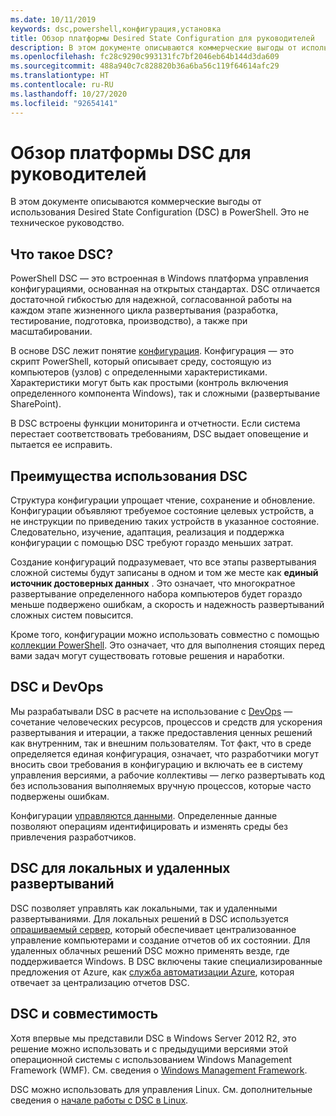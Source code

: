 ```yaml
---
ms.date: 10/11/2019
keywords: dsc,powershell,конфигурация,установка
title: Обзор платформы Desired State Configuration для руководителей
description: В этом документе описываются коммерческие выгоды от использования Desired State Configuration (DSC) в PowerShell. Это не техническое руководство.
ms.openlocfilehash: fc28c9290c993131fc7bf2046eb64b144d3da609
ms.sourcegitcommit: 488a940c7c828820b36a6ba56c119f64614afc29
ms.translationtype: HT
ms.contentlocale: ru-RU
ms.lasthandoff: 10/27/2020
ms.locfileid: "92654141"
---
```

# <a name="desired-state-configuration-overview-for-decision-makers"></a>Обзор платформы DSC для руководителей

В этом документе описываются коммерческие выгоды от использования Desired State Configuration (DSC) в PowerShell. Это не техническое руководство.

## <a name="what-is-dsc"></a>Что такое DSC?

PowerShell DSC — это встроенная в Windows платформа управления конфигурациями, основанная на открытых стандартах. DSC отличается достаточной гибкостью для надежной, согласованной работы на каждом этапе жизненного цикла развертывания (разработка, тестирование, подготовка, производство), а также при масштабировании.

В основе DSC лежит понятие [конфигурация](../configurations/configurations.md). Конфигурация — это скрипт PowerShell, который описывает среду, состоящую из компьютеров (узлов) с определенными характеристиками. Характеристики могут быть как простыми (контроль включения определенного компонента Windows), так и сложными (развертывание SharePoint).

В DSC встроены функции мониторинга и отчетности. Если система перестает соответствовать требованиям, DSC выдает оповещение и пытается ее исправить.

## <a name="benefits-of-using-dsc"></a>Преимущества использования DSC

Структура конфигурации упрощает чтение, сохранение и обновление. Конфигурации объявляют требуемое состояние целевых устройств, а не инструкции по приведению таких устройств в указанное состояние. Следовательно, изучение, адаптация, реализация и поддержка конфигурации с помощью DSC требуют гораздо меньших затрат.

Создание конфигураций подразумевает, что все этапы развертывания сложной системы будут записаны в одном и том же месте как **единый источник достоверных данных** . Это означает, что многократное развертывание определенного набора компьютеров будет гораздо меньше подвержено ошибкам, а скорость и надежность развертываний сложных систем повысится.

Кроме того, конфигурации можно использовать совместно с помощью [коллекции PowerShell](https://powershellgallery.com). Это означает, что для выполнения стоящих перед вами задач могут существовать готовые решения и наработки.

## <a name="dsc-and-devops"></a>DSC и DevOps

Мы разрабатывали DSC в расчете на использование с [DevOps](/archive/blogs/ashleymcglone/devops-for-n00bs-ie-windows-people-like-me) — сочетание человеческих ресурсов, процессов и средств для ускорения развертывания и итерации, а также предоставления ценных решений как внутренним, так и внешним пользователям. Тот факт, что в среде определяется единая конфигурация, означает, что разработчики могут вносить свои требования в конфигурацию и включать ее в систему управления версиями, а рабочие коллективы — легко развертывать код без использования выполняемых вручную процессов, которые часто подвержены ошибкам.

Конфигурации [управляются данными](../configurations/configData.md). Определенные данные позволяют операциям идентифицировать и изменять среды без привлечения разработчиков.

## <a name="dsc-on-premises-and-off-premises"></a>DSC для локальных и удаленных развертываний

DSC позволяет управлять как локальными, так и удаленными развертываниями. Для локальных решений в DSC используется [опрашиваемый сервер](../pull-server/pullServer.md), который обеспечивает централизованное управление компьютерами и создание отчетов об их состоянии. Для удаленных облачных решений DSC можно применять везде, где поддерживается Windows.
В DSC включены такие специализированные предложения от Azure, как [служба автоматизации Azure](/azure/automation), которая отвечает за централизацию отчетов DSC.

## <a name="dsc-and-compatibility"></a>DSC и совместимость

Хотя впервые мы представили DSC в Windows Server 2012 R2, это решение можно использовать и с предыдущими версиями этой операционной системы с использованием Windows Management Framework (WMF). См. сведения о [Windows Management Framework](/powershell/scripting/wmf/overview).

DSC можно использовать для управления Linux. См. дополнительные сведения о [начале работы с DSC в Linux](../getting-started/lnxGettingStarted.md).
